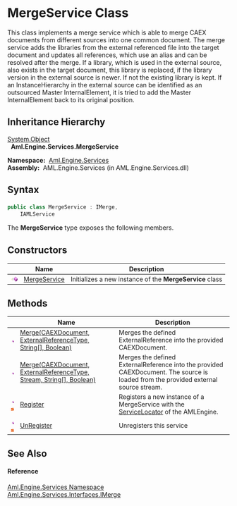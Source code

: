 MergeService Class
==================
This class implements a merge service which is able to merge CAEX documents from different sources into one common document. The merge service adds the libraries from the external referenced file into the target document and updates all references, which use an alias and can be resolved after the merge. If a library, which is used in the external source, also exists in the target document, this library is replaced, if the library version in the external source is newer. If not the existing library is kept. If an InstanceHierarchy in the external source can be identified as an outsourced Master InternalElement, it is tried to add the Master InternalElement back to its original position.


Inheritance Hierarchy
---------------------
[System.Object][1]  
  **Aml.Engine.Services.MergeService**  

  **Namespace:**  [Aml.Engine.Services][2]  
  **Assembly:**  AML.Engine.Services (in AML.Engine.Services.dll)

Syntax
------

```csharp
public class MergeService : IMerge, 
	IAMLService
```

The **MergeService** type exposes the following members.


Constructors
------------

                 | Name              | Description                                              
---------------- | ----------------- | -------------------------------------------------------- 
![Public method] | [MergeService][3] | Initializes a new instance of the **MergeService** class 


Methods
-------

                                 | Name                                                                       | Description                                                                                                                         
-------------------------------- | -------------------------------------------------------------------------- | ----------------------------------------------------------------------------------------------------------------------------------- 
![Public method]                 | [Merge(CAEXDocument, ExternalReferenceType, String[], Boolean)][4]         | Merges the defined ExternalReference into the provided CAEXDocument.                                                                
![Public method]                 | [Merge(CAEXDocument, ExternalReferenceType, Stream, String[], Boolean)][5] | Merges the defined ExternalReference into the provided CAEXDocument. The source is loaded from the provided external source stream. 
![Public method]![Static member] | [Register][6]                                                              | Registers a new instance of a MergeService with the [ServiceLocator][7] of the AMLEngine.                                           
![Public method]![Static member] | [UnRegister][8]                                                            | Unregisters this service                                                                                                            


See Also
--------

#### Reference
[Aml.Engine.Services Namespace][2]  
[Aml.Engine.Services.Interfaces.IMerge][9]  

[1]: https://docs.microsoft.com/dotnet/api/system.object
[2]: ../README.md
[3]: _ctor.md
[4]: Merge_1.md
[5]: Merge.md
[6]: Register.md
[7]: ../ServiceLocator/README.md
[8]: UnRegister.md
[9]: ../../Aml.Engine.Services.Interfaces/IMerge/README.md
[10]: https://www.automationml.org
[11]: ../../icons/logoShade.png
[Public method]: ../../icons/pubmethod.gif "Public method"
[Static member]: ../../icons/static.gif "Static member"